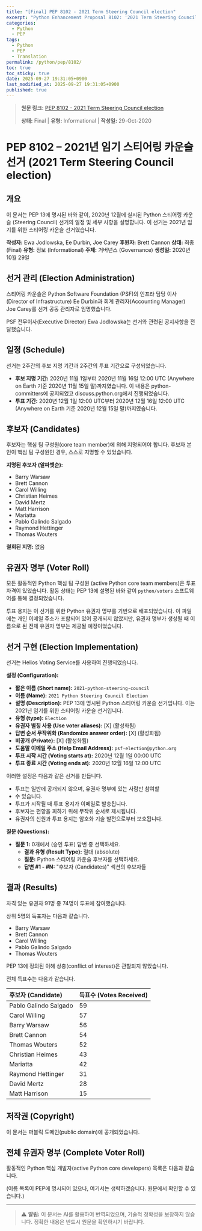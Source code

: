 ```yaml
---
title: "[Final] PEP 8102 - 2021 Term Steering Council election"
excerpt: "Python Enhancement Proposal 8102: '2021 Term Steering Council election'에 대한 한국어 번역입니다."
categories:
  - Python
  - PEP
tags:
  - Python
  - PEP
  - Translation
permalink: /python/pep/8102/
toc: true
toc_sticky: true
date: 2025-09-27 19:31:05+0900
last_modified_at: 2025-09-27 19:31:05+0900
published: true
---
```

> **원문 링크:** [PEP 8102 - 2021 Term Steering Council election](https://peps.python.org/pep-8102/)
>
> **상태:** Final | **유형:** Informational | **작성일:** 29-Oct-2020



# PEP 8102 – 2021년 임기 스티어링 카운슬 선거 (2021 Term Steering Council election)

## 개요
이 문서는 PEP 13에 명시된 바와 같이, 2020년 12월에 실시된 Python 스티어링 카운슬 (Steering Council) 선거의 일정 및 세부 사항을 설명합니다. 이 선거는 2021년 임기를 위한 스티어링 카운슬 선거였습니다.

**작성자:** Ewa Jodlowska, Ee Durbin, Joe Carey
**후원자:** Brett Cannon
**상태:** 최종 (Final)
**유형:** 정보 (Informational)
**주제:** 거버넌스 (Governance)
**생성일:** 2020년 10월 29일

## 선거 관리 (Election Administration)
스티어링 카운슬은 Python Software Foundation (PSF)의 인프라 담당 이사(Director of Infrastructure) Ee Durbin과 회계 관리자(Accounting Manager) Joe Carey를 선거 공동 관리자로 임명했습니다.

PSF 전무이사(Executive Director) Ewa Jodlowska는 선거와 관련된 공지사항을 전달했습니다.

## 일정 (Schedule)
선거는 2주간의 후보 지명 기간과 2주간의 투표 기간으로 구성되었습니다.

*   **후보 지명 기간:** 2020년 11월 1일부터 2020년 11월 16일 12:00 UTC (Anywhere on Earth 기준 2020년 11월 15일 말)까지였습니다. 이 내용은 python-committers에 공지되었고 discuss.python.org에서 진행되었습니다.
*   **투표 기간:** 2020년 12월 1일 12:00 UTC부터 2020년 12월 16일 12:00 UTC (Anywhere on Earth 기준 2020년 12월 15일 말)까지였습니다.

## 후보자 (Candidates)
후보자는 핵심 팀 구성원(core team member)에 의해 지명되어야 합니다. 후보자 본인이 핵심 팀 구성원인 경우, 스스로 지명할 수 있었습니다.

**지명된 후보자 (알파벳순):**
*   Barry Warsaw
*   Brett Cannon
*   Carol Willing
*   Christian Heimes
*   David Mertz
*   Matt Harrison
*   Mariatta
*   Pablo Galindo Salgado
*   Raymond Hettinger
*   Thomas Wouters

**철회된 지명:** 없음

## 유권자 명부 (Voter Roll)
모든 활동적인 Python 핵심 팀 구성원 (active Python core team members)은 투표 자격이 있었습니다. 활동 상태는 PEP 13에 설명된 바와 같이 `python/voters` 소프트웨어를 통해 결정되었습니다.

투표 용지는 이 선거를 위한 Python 유권자 명부를 기반으로 배포되었습니다. 이 파일에는 개인 이메일 주소가 포함되어 있어 공개되지 않았지만, 유권자 명부가 생성될 때 이름으로 된 전체 유권자 명부는 제공될 예정이었습니다.

## 선거 구현 (Election Implementation)
선거는 Helios Voting Service를 사용하여 진행되었습니다.

**설정 (Configuration):**
*   **짧은 이름 (Short name):** `2021-python-steering-council`
*   **이름 (Name):** `2021 Python Steering Council Election`
*   **설명 (Description):** PEP 13에 명시된 Python 스티어링 카운슬 선거입니다. 이는 2021년 임기를 위한 스티어링 카운슬 선거입니다.
*   **유형 (type):** `Election`
*   **유권자 별칭 사용 (Use voter aliases):** [X] (활성화됨)
*   **답변 순서 무작위화 (Randomize answer order):** [X] (활성화됨)
*   **비공개 (Private):** [X] (활성화됨)
*   **도움말 이메일 주소 (Help Email Address):** `psf-election@python.org`
*   **투표 시작 시간 (Voting starts at):** 2020년 12월 1일 00:00 UTC
*   **투표 종료 시간 (Voting ends at):** 2020년 12월 16일 12:00 UTC

이러한 설정은 다음과 같은 선거를 만듭니다.
*   투표는 일반에 공개되지 않으며, 유권자 명부에 있는 사람만 참여할
*   수 있습니다.
*   투표가 시작될 때 투표 용지가 이메일로 발송됩니다.
*   후보자는 편향을 피하기 위해 무작위 순서로 제시됩니다.
*   유권자의 신원과 투표 용지는 암호화 기술 발전으로부터 보호됩니다.

**질문 (Questions):**
*   **질문 1:** 0개에서 (승인 투표) 답변 중 선택하세요.
    *   **결과 유형 (Result Type):** 절대 (absolute)
    *   **질문:** Python 스티어링 카운슬 후보자를 선택하세요.
    *   **답변 #1 - #N:** "후보자 (Candidates)" 섹션의 후보자들

## 결과 (Results)
자격 있는 유권자 91명 중 74명이 투표에 참여했습니다.

상위 5명의 득표자는 다음과 같습니다.
*   Barry Warsaw
*   Brett Cannon
*   Carol Willing
*   Pablo Galindo Salgado
*   Thomas Wouters

PEP 13에 정의된 이해 상충(conflict of interest)은 관찰되지 않았습니다.

전체 득표수는 다음과 같습니다.

| 후보자 (Candidate) | 득표수 (Votes Received) |
| :----------------- | :---------------------- |
| Pablo Galindo Salgado | 59 |
| Carol Willing | 57 |
| Barry Warsaw | 56 |
| Brett Cannon | 54 |
| Thomas Wouters | 52 |
| Christian Heimes | 43 |
| Mariatta | 42 |
| Raymond Hettinger | 31 |
| David Mertz | 28 |
| Matt Harrison | 15 |

## 저작권 (Copyright)
이 문서는 퍼블릭 도메인(public domain)에 공개되었습니다.

## 전체 유권자 명부 (Complete Voter Roll)
활동적인 Python 핵심 개발자(active Python core developers) 목록은 다음과 같습니다.

(이름 목록이 PEP에 명시되어 있으나, 여기서는 생략하겠습니다. 원문에서 확인할 수 있습니다.)

---

> ⚠️ **알림:** 이 문서는 AI를 활용하여 번역되었으며, 기술적 정확성을 보장하지 않습니다. 정확한 내용은 반드시 원문을 확인하시기 바랍니다.